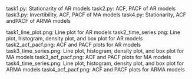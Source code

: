task1.py: Stationarity of AR models
task2.py: ACF, PACF of AR models
task3.py: Invertibility, ACF, PACF of MA models
task4.py: Stationarity, ACF andPACF of ARMA  models
 
task1_line_plot.png: Line plot for AR models
task2_time_series.png: Line plot, histogram, density plot, and box plot for AR models
task2_acf_pacf.png: ACF and PACF plots for AR models
task3_time_series.png: Line plot, histogram, density plot, and box plot for MA models
task3_acf_pacf.png: ACF and PACF plots for MA models
task4_time_series.png: Line plot, histogram, density plot, and box plot for ARMA models
task4_acf_pacf.png: ACF and PACF plots for ARMA models
